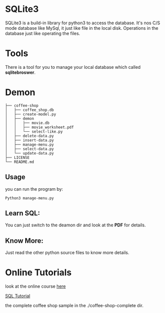# SQLite3

SQLite3 is a build-in library for python3 to access the database. It's nos C/S
mode database like MySql, it just like file in the local disk. Operations in the
database just like operating the files.

# Tools

There is a tool for you to manage your local database which called **sqlitebroswer**.

# Demon

    ├── coffee-shop
    │   ├── coffee_shop.db
    │   ├── create-model.py
    │   ├── demon
    │   │   ├── movie.db
    │   │   ├── movie_worksheet.pdf
    │   │   └── select-like.py
    │   ├── delete-data.py
    │   ├── insert-data.py
    │   ├── manage-menu.py
    │   ├── select-data.py
    │   └── update-data.py
    ├── LICENSE
    └── README.md


## Usage

you can run the program by:
``` shell
Python3 manage-menu.py
```

## Learn SQL:

You can just switch to the deamon dir and look at the **PDF** for details.

## Know More:

Just read the other python source files to know more details.

# Online Tutorials

look at the online course [here][0]

[SQL Tutorial][1]

the complete coffee shop sample in the ./coffee-shop-complete dir.

[0]: http://www.pythonschool.net/databases/introduction-to-databases/
[1]: https://www.scaler.com/topics/sql/

